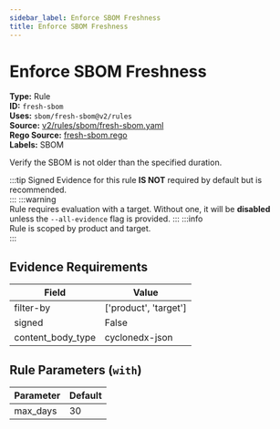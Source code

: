```yaml
---
sidebar_label: Enforce SBOM Freshness
title: Enforce SBOM Freshness
---  
```

# Enforce SBOM Freshness  
**Type:** Rule  
**ID:** `fresh-sbom`  
**Uses:** `sbom/fresh-sbom@v2/rules`  
**Source:** [v2/rules/sbom/fresh-sbom.yaml](https://github.com/scribe-public/sample-policies/blob/main/v2/rules/sbom/fresh-sbom.yaml)  
**Rego Source:** [fresh-sbom.rego](https://github.com/scribe-public/sample-policies/blob/main/v2/rules/sbom/fresh-sbom.rego)  
**Labels:** SBOM  

Verify the SBOM is not older than the specified duration.

:::tip 
Signed Evidence for this rule **IS NOT** required by default but is recommended.  
::: 
:::warning  
Rule requires evaluation with a target. Without one, it will be **disabled** unless the `--all-evidence` flag is provided.
::: 
:::info  
Rule is scoped by product and target.  
:::  

## Evidence Requirements  
| Field | Value |
|-------|-------|
| filter-by | ['product', 'target'] |
| signed | False |
| content_body_type | cyclonedx-json |

## Rule Parameters (`with`)  
| Parameter | Default |
|-----------|---------|
| max_days | 30 |
